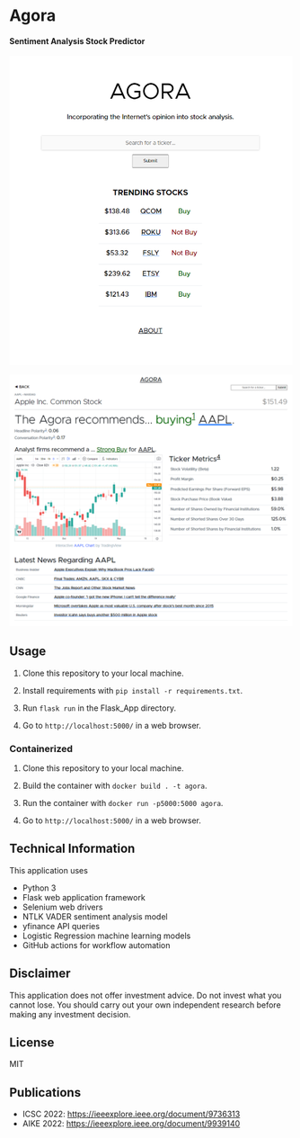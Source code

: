 # Agora

#### Sentiment Analysis Stock Predictor

![Homepage](/Interface/homepage.png?raw=true)

![Ticker Search Page](/Interface/ticker_page.png?raw=true)

## Usage

1. Clone this repository to your local machine.

2. Install requirements with `pip install -r requirements.txt`.

3. Run `flask run` in the Flask_App directory.

4. Go to `http://localhost:5000/` in a web browser.

### Containerized

1. Clone this repository to your local machine.

2. Build the container with `docker build . -t agora`.

3. Run the container with `docker run -p5000:5000 agora`.

4. Go to `http://localhost:5000/` in a web browser.

## Technical Information

This application uses
- Python 3
- Flask web application framework
- Selenium web drivers
- NTLK VADER sentiment analysis model
- yfinance API queries
- Logistic Regression machine learning models
- GitHub actions for workflow automation

## Disclaimer
This application does not offer investment advice. Do not invest what you cannot lose. You should
carry out your own independent research before making any investment decision.

## License

MIT

## Publications
- ICSC 2022: https://ieeexplore.ieee.org/document/9736313
- AIKE 2022: https://ieeexplore.ieee.org/document/9939140

